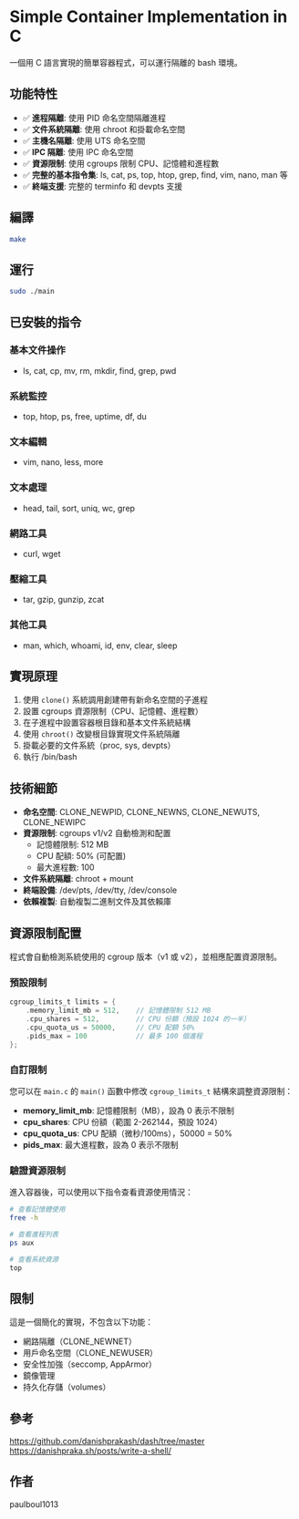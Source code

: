# Simple Container Implementation in C

一個用 C 語言實現的簡單容器程式，可以運行隔離的 bash 環境。

## 功能特性

- ✅ **進程隔離**: 使用 PID 命名空間隔離進程
- ✅ **文件系統隔離**: 使用 chroot 和掛載命名空間
- ✅ **主機名隔離**: 使用 UTS 命名空間
- ✅ **IPC 隔離**: 使用 IPC 命名空間
- ✅ **資源限制**: 使用 cgroups 限制 CPU、記憶體和進程數
- ✅ **完整的基本指令集**: ls, cat, ps, top, htop, grep, find, vim, nano, man 等
- ✅ **終端支援**: 完整的 terminfo 和 devpts 支援

## 編譯

```bash
make
```

## 運行

```bash
sudo ./main
```
## 已安裝的指令

### 基本文件操作
- ls, cat, cp, mv, rm, mkdir, find, grep, pwd

### 系統監控
- top, htop, ps, free, uptime, df, du

### 文本編輯
- vim, nano, less, more

### 文本處理
- head, tail, sort, uniq, wc, grep

### 網路工具
- curl, wget

### 壓縮工具
- tar, gzip, gunzip, zcat

### 其他工具
- man, which, whoami, id, env, clear, sleep

## 實現原理

1. 使用 `clone()` 系統調用創建帶有新命名空間的子進程
2. 設置 cgroups 資源限制（CPU、記憶體、進程數）
3. 在子進程中設置容器根目錄和基本文件系統結構
4. 使用 `chroot()` 改變根目錄實現文件系統隔離
5. 掛載必要的文件系統（proc, sys, devpts）
6. 執行 /bin/bash

## 技術細節

- **命名空間**: CLONE_NEWPID, CLONE_NEWNS, CLONE_NEWUTS, CLONE_NEWIPC
- **資源限制**: cgroups v1/v2 自動檢測和配置
  - 記憶體限制: 512 MB
  - CPU 配額: 50% (可配置)
  - 最大進程數: 100
- **文件系統隔離**: chroot + mount
- **終端設備**: /dev/pts, /dev/tty, /dev/console
- **依賴複製**: 自動複製二進制文件及其依賴庫

## 資源限制配置

程式會自動檢測系統使用的 cgroup 版本（v1 或 v2），並相應配置資源限制。

### 預設限制

```c
cgroup_limits_t limits = {
    .memory_limit_mb = 512,    // 記憶體限制 512 MB
    .cpu_shares = 512,         // CPU 份額（預設 1024 的一半）
    .cpu_quota_us = 50000,     // CPU 配額 50%
    .pids_max = 100            // 最多 100 個進程
};
```

### 自訂限制

您可以在 `main.c` 的 `main()` 函數中修改 `cgroup_limits_t` 結構來調整資源限制：

- **memory_limit_mb**: 記憶體限制（MB），設為 0 表示不限制
- **cpu_shares**: CPU 份額（範圍 2-262144，預設 1024）
- **cpu_quota_us**: CPU 配額（微秒/100ms），50000 = 50%
- **pids_max**: 最大進程數，設為 0 表示不限制

### 驗證資源限制

進入容器後，可以使用以下指令查看資源使用情況：

```bash
# 查看記憶體使用
free -h

# 查看進程列表
ps aux

# 查看系統資源
top
```

## 限制

這是一個簡化的實現，不包含以下功能：
- 網路隔離（CLONE_NEWNET）
- 用戶命名空間（CLONE_NEWUSER）
- 安全性加強（seccomp, AppArmor）
- 鏡像管理
- 持久化存儲（volumes）

## 參考
https://github.com/danishprakash/dash/tree/master  
https://danishpraka.sh/posts/write-a-shell/

## 作者

paulboul1013




